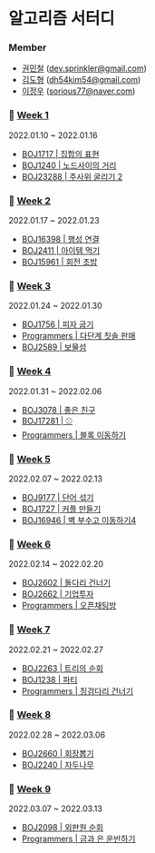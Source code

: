 # 알고리즘 서터디

### Member

- [권민철](https://github.com/devsprinkler) (dev.sprinkler@gmail.com)
- [김도형](https://github.com/DooooH) (dh54kim54@gmail.com)
- [이정우](https://github.com/sorious77) (sorious77@naver.com)

### 🎈 [Week 1](https://github.com/devsprinkler/algo_study_repo/tree/main/week_1)

2022.01.10 ~ 2022.01.16

- [BOJ1717 | 집합의 표현](https://www.acmicpc.net/problem/1717)
- [BOJ1240 | 노드사이의 거리](https://www.acmicpc.net/problem/1240)
- [BOJ23288 | 주사위 굴리기 2](https://www.acmicpc.net/problem/23288)

### 🎈 [Week 2](https://github.com/devsprinkler/algo_study_repo/tree/main/week_2)

2022.01.17 ~ 2022.01.23

- [BOJ16398 | 행성 연결](https://www.acmicpc.net/problem/16398)
- [BOJ2411 | 아이템 먹기](https://www.acmicpc.net/problem/2411)
- [BOJ15961 | 회전 초밥](https://www.acmicpc.net/problem/15961)


### 🎈 [Week 3](https://github.com/devsprinkler/algo_study_repo/tree/main/week_3)

2022.01.24 ~ 2022.01.30

- [BOJ1756 | 피자 굽기](https://www.acmicpc.net/problem/1756)
- [Programmers | 다단계 칫솔 판매](https://programmers.co.kr/learn/courses/30/lessons/77486)
- [BOJ2589 | 보물섬](https://www.acmicpc.net/problem/2589)

### 🎈 [Week 4](https://github.com/devsprinkler/algo_study_repo/tree/main/week_4)

2022.01.31 ~ 2022.02.06

- [BOJ3078 | 좋은 친구](https://www.acmicpc.net/problem/3078)
- [BOJ17281 | ⚾](https://www.acmicpc.net/problem/17281)
- [Programmers | 블록 이동하기](https://programmers.co.kr/learn/courses/30/lessons/60063)

### 🎈 [Week 5](https://github.com/devsprinkler/algo_study_repo/tree/main/week_5)

2022.02.07 ~ 2022.02.13

- [BOJ9177 | 단어 섞기](https://www.acmicpc.net/problem/9177)
- [BOJ1727 | 커플 만들기](https://www.acmicpc.net/problem/1727)
- [BOJ16946 | 벽 부수고 이동하기4](https://www.acmicpc.net/problem/16946)

### 🎈 [Week 6](https://github.com/devsprinkler/algo_study_repo/tree/main/week_6)

2022.02.14 ~ 2022.02.20
- [BOJ2602 | 돌다리 건너기](https://www.acmicpc.net/problem/2602)
- [BOJ2662 | 기업투자](https://www.acmicpc.net/problem/2662)
- [Programmers | 오픈채팅방](https://programmers.co.kr/learn/courses/30/lessons/42888)

### 🎈 [Week 7](https://github.com/devsprinkler/algo_study_repo/tree/main/week_7)

2022.02.21 ~ 2022.02.27
- [BOJ2263 | 트리의 순회](https://www.acmicpc.net/problem/2263)
- [BOJ1238 | 파티](https://www.acmicpc.net/problem/1238)
- [Programmers | 징검다리 건너기](https://programmers.co.kr/learn/courses/30/lessons/64062)

### 🎈 [Week 8](https://github.com/devsprinkler/algo_study_repo/tree/main/week_8)

2022.02.28 ~ 2022.03.06
- [BOJ2660 | 회장뽑기](https://www.acmicpc.net/problem/2660)
- [BOJ2240 | 자두나무](https://www.acmicpc.net/problem/2240)

### 🎈 [Week 9](https://github.com/devsprinkler/algo_study_repo/tree/main/week_9)

2022.03.07 ~ 2022.03.13
- [BOJ2098 | 외판원 순회](https://www.acmicpc.net/problem/2098)
- [Programmers | 금과 은 운반하기](https://programmers.co.kr/learn/courses/30/lessons/86053)
